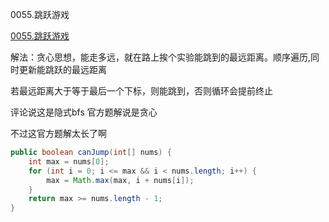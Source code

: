 0055.跳跃游戏

[0055.跳跃游戏
](https://leetcode-cn.com/problems/jump-game/)

解法：贪心思想，能走多远，就在路上挨个实验能跳到的最远距离。顺序遍历,同时更新能跳跃的最远距离

若最远距离大于等于最后一个下标，则能跳到，否则循环会提前终止



评论说这是隐式bfs 官方题解说是贪心

不过这官方题解太长了啊

```java
public boolean canJump(int[] nums) {
    int max = nums[0];
    for (int i = 0; i <= max && i < nums.length; i++) {
        max = Math.max(max, i + nums[i]);
    }
    return max >= nums.length - 1;
}
```

